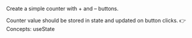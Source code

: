 Create a simple counter with + and – buttons.

Counter value should be stored in state and updated on button clicks.
👉 Concepts: useState